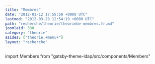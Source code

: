 ```yaml
---
title: "Membres"
date: "2012-01-12 17:58:50 +0000 UTC"
lastmod: "2012-03-29 12:54:19 +0000 UTC"
path: "recherche/theorie/theoriebe-membres.fr.md"
joomlaid: 380
category: "theorie"
asides: ["theorie.+menu+"]
layout: "recherche"
---
```


import Members from "gatsby-theme-ldap/src/components/Members"

<Members group="theorie" />

